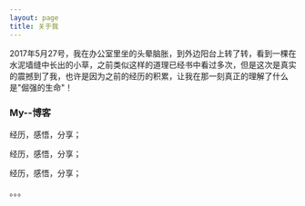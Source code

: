 ```yaml
---
layout: page
title: 关于我 
---
```


<p>
2017年5月27号，我在办公室里坐的头晕脑胀，到外边阳台上转了转，看到一棵在水泥墙缝中长出的小草，之前类似这样的道理已经书中看过多次，但是这次是真实的震撼到了我，也许是因为之前的经历的积累，让我在那一刻真正的理解了什么是"倔强的生命"！
<p>

<h3> My--博客 </h3>  

<p>
经历，感悟，分享；
<p>
经历，感悟，分享；
<p>

<p> 

经历，感悟，分享；
<p> 
。。。
<p> 

<p> 



